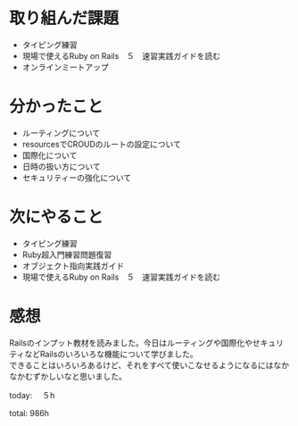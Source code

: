 #  取り組んだ課題
- タイピング練習
- 現場で使えるRuby on Rails　５　速習実践ガイドを読む
- オンラインミートアップ



# 分かったこと
- ルーティングについて
- resourcesでCROUDのルートの設定について
- 国際化について
- 日時の扱い方について
- セキュリティーの強化について
  
# 次にやること
- タイピング練習
- Ruby超入門練習問題復習
- オブジェクト指向実践ガイド
- 現場で使えるRuby on Rails　５　速習実践ガイドを読む




# 感想
Railsのインプット教材を読みました。今日はルーティングや国際化やせキュリティなどRailsのいろいろな機能について学びました。  
できることはいろいろあるけど、それをすべて使いこなせるようになるにはなかなかむずかしいなと思いました。

today: 　５h

total: 986h
